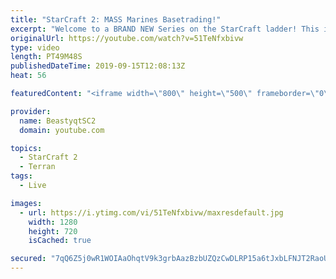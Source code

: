 ```yaml
---
title: "StarCraft 2: MASS Marines Basetrading!"
excerpt: "Welcome to a BRAND NEW Series on the StarCraft ladder! This is the \"Mass Marines to Grandmaster\" challenge, where the only attacking unit that I'm allowed to make is Marines - and that's it! I am allowed to make Medivacs just so that the gaemplay is not too monotonous, but I believe I could even make"
originalUrl: https://youtube.com/watch?v=51TeNfxbivw
type: video
length: PT49M48S
publishedDateTime: 2019-09-15T12:08:13Z
heat: 56

featuredContent: "<iframe width=\"800\" height=\"500\" frameborder=\"0\" src=\"https://www.youtube.com/embed/51TeNfxbivw\" allow=\"accelerometer; autoplay; encrypted-media; gyroscope; picture-in-picture\" allowfullscreen></iframe>"

provider:
  name: BeastyqtSC2
  domain: youtube.com

topics:
  - StarCraft 2
  - Terran
tags:
  - Live

images:
  - url: https://i.ytimg.com/vi/51TeNfxbivw/maxresdefault.jpg
    width: 1280
    height: 720
    isCached: true

secured: "7qQ6Z5j0wR1WOIAaOhqtV9k3grbAazBzbUZQzCwDLRP15a6tJxbLFNJT2RaoU3aY5X2MtpQ/MbA5Tr6m51cI3p5zt3UDBKO5uMTG3y9Wlk5yT9VZaqEqC2fKn8N1A3Gh5FNrtUmgGCFCDSPAVVpupL3ZrNli4Dl+4ft/Tb17q7SQnjZWEt4tihtNFUednswzksGMz1RpY/09uJ9Ggw/Ffw4qQU0RS+0fKipMb4Mo500ikG0Zn1H0k1T1bAJL1cDAVBsSKhFw1CmP92zVc9XftR9sctjGD/Yun8wSP+sao1Wgp9KQxtxeV8RHi1ZwOsignXWrDATMPMrGWxPFddQxLdvvEBbIxUddGSHaiwn5suVbP4gmRtlXDR5V8Cm0E+wgsf84QGOLzY6LrjH4HPbsp6BB+u8AePhuXTwggtstIkU=;YXGr70+79ESyvm2Yn9ilFQ=="
---
```


